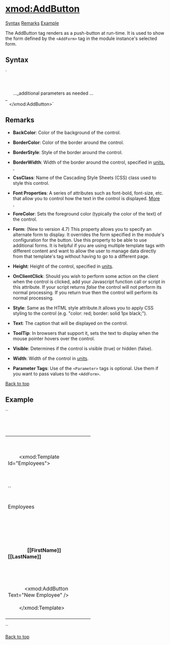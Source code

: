 # <xmod:AddButton>

<a name="top" madcap:conditions=""></a>

[Syntax](#syntax) [Remarks](#remarks) [Example](#example)

The AddButton tag renders as a push-button at run-time. It is used to show the form defined by the `<AddForm>` tag in the module instance's selected form.

<a name="syntax" madcap:conditions=""></a>

## Syntax

<div xmlns="">`<xmod:AddButton  
    BackColor="_color name_|#dddddd"  
    BorderColor="_color name_|#dddddd"  
    BorderStyle="**NotSet**|None|Dotted|Dashed|Solid|Double|Groove|Ridge| Inset|Outset"  
    BorderWidth_="size_"  
    CssClass="_string_"  
    Font-Bold="True|**False**"  
    Font-Italic="True|**False**"  
    Font-Names="_string_"  
    Font-Overline="True|**False**"  
    Font-Size="_string_|Smaller|Larger|XX-Small|X-Small|Small|Medium| Large|X-Large|XX-Large"  
    Font-Strikeout="True|**False**"  
    Font-Underline="True|**False**"  
    ForeColor="_color name_|#dddddd"  
    Form="_form name_"  
    Height="_size_"  
    OnClientClick="_javascript_"  
    Style="_string_"  
    Text="_string_"  
    ToolTip="_string_"  
    Visible="**True**|False"  
    Width="_size_" >  

      <Parameter Name="_string_" Value="_string_" />  
      <Parameter Name="_string_" Value="_string_" />  
      ..._additional parameters as needed ...  
_  
   </xmod:AddButton>` </div>

<a name="remarks"></a>

## Remarks

*   **BackColor**: Color of the background of the control.  

*   **BorderColor**: Color of the border around the control.  

*   **BorderStyle**: Style of the border around the control.  

*   **BorderWidth**: Width of the border around the control, specified in [units.  
     ](units.html)
*   **CssClass**: Name of the Cascading Style Sheets (CSS) class used to style this control.  

*   **Font Properties**: A series of attributes such as font-bold, font-size, etc. that allow you to control how the text in the control is displayed. [More  
     ](fontproperties.html)
*   **ForeColor**: Sets the foreground color (typically the color of the text) of the control.  

*   **Form**: (New to version 4.7) This property allows you to specify an alternate form to display. It overrides the form specified in the module's configuration for the button. Use this property to be able to use additional forms. It is helpful if you are using multiple template tags with different content and want to allow the user to manage data directly from that template's tag without having to go to a different page.  

*   **Height**: Height of the control, specified in [units](units.html).  

*   **OnClientClick**: Should you wish to perform some action on the client when the control is clicked, add your Javascript function call or script in this attribute. If your script returns _false_ the control will not perform its normal processing. If you return true then the control will perform its normal processing.  

*   **Style**: Same as the HTML style attribute.It allows you to apply CSS styling to the control (e.g. "color: red; border: solid 1px black;").  

*   **Text**: The caption that will be displayed on the control.  

*   **ToolTip**: In browsers that support it, sets the text to display when the mouse pointer hovers over the control.  

*   **Visible**: Determines if the control is visible (true) or hidden (false).  

*   **Width**: Width of the control in [units](units.html).  

*   **Parameter Tags**: Use of the `<Parameter>` tags is optional. Use them if you want to pass values to the `<AddForm>`.  

[Back to top](#top)  
<a name="example"></a>

## Example

<div xmlns="">``<div>  
  <table width="100%">  
    <tr>  
      <td width="250" valign="top">  

        <!-- EMPLOYEES TEMPLATE -->  

        <xmod:Template Id="Employees">  
          <ListDataSource CommandText="SELECT * FROM XMPDemo_Employees WHERE DepartmentId = @DepartmentId">  
           <Parameter Name="DepartmentId" Alias="DepartmentId"/>  
         </ListDataSource>  
``<HeaderTemplate>  
            <p>Employees</p>  
          </HeaderTemplate>  
          <ItemTemplate>  
            <div style="text-align: middle;">  
              <strong>[[FirstName]] [[LastName]]</strong>  
            </div>  
          </ItemTemplate>  
          <FooterTemplate>  
<span class="CodeHighlight">            <xmod:AddButton Text="New Employee" /></span>  
          </FooterTemplate>  
        </xmod:Template>  
      </td>  
    </tr>  
  </table>  
</div>`` </div>

[Back to top](#top)